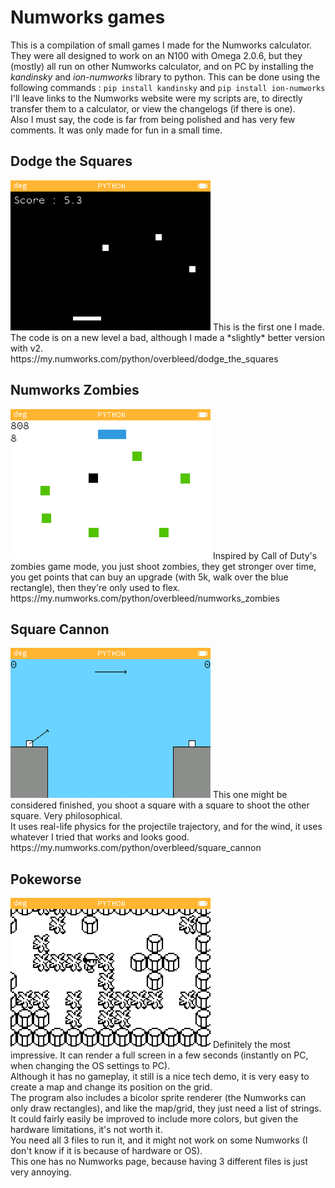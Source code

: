 # Numworks games
This is a compilation of small games I made for the Numworks calculator. <br />
They were all designed to work on an N100 with Omega 2.0.6, but they (mostly) all run on other Numworks calculator, and on PC by installing the *kandinsky* and *ion-numworks* library to python.
This can be done using the following commands : ```pip install kandinsky``` and ```pip install ion-numworks``` <br />
I'll leave links to the Numworks website were my scripts are, to directly transfer them to a calculator, or view the changelogs (if there is one). <br />
Also I must say, the code is far from being polished and has very few comments. It was only made for fun in a small time.

## Dodge the Squares
<img src="https://github.com/OverBleed/Numworks-games/blob/main/Dodge_the_square_screenshot.png" width="320">
This is the first one I made. The code is on a new level a bad, although I made a *slightly* better version with v2. <br />
https://my.numworks.com/python/overbleed/dodge_the_squares

## Numworks Zombies
<img src="https://github.com/OverBleed/Numworks-games/blob/main/Numworks_zombies_screenshot.png" width="320">
Inspired by Call of Duty's zombies game mode, you just shoot zombies, they get stronger over time, you get points that can buy an upgrade (with 5k, walk over the blue rectangle), then they're only used to flex. <br />
https://my.numworks.com/python/overbleed/numworks_zombies

## Square Cannon
<img src="https://github.com/OverBleed/Numworks-games/blob/main/Square_cannon_screenshot.png" width="320">
This one might be considered finished, you shoot a square with a square to shoot the other square. Very philosophical. <br />
It uses real-life physics for the projectile trajectory, and for the wind, it uses whatever I tried that works and looks good. <br />
https://my.numworks.com/python/overbleed/square_cannon

## Pokeworse
<img src="https://github.com/OverBleed/Numworks-games/blob/main/Pokeworse_screenshot.png" width="320">
Definitely the most impressive. It can render a full screen in a few seconds (instantly on PC, when changing the OS settings to PC). <br />
Although it has no gameplay, it still is a nice tech demo, it is very easy to create a map and change its position on the grid. <br />
The program also includes a bicolor sprite renderer (the Numworks can only draw rectangles), and like the map/grid, they just need a list of strings.
It could fairly easily be improved to include more colors, but given the hardware limitations, it's not worth it. <br />
You need all 3 files to run it, and it might not work on some Numworks (I don't know if it is because of hardware or OS). <br />
This one has no Numworks page, because having 3 different files is just very annoying.
